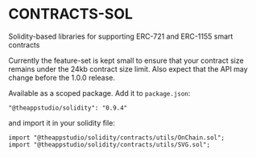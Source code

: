 # CONTRACTS-SOL

Solidity-based libraries for supporting ERC-721 and ERC-1155 smart contracts

Currently the feature-set is kept small to ensure that your contract size remains under the 24kb contract size limit. Also expect that the API may change before the 1.0.0 release.

Available as a scoped package. Add it to `package.json`:

```
"@theappstudio/solidity": "0.9.4"
```

and import it in your solidity file:

```
import "@theappstudio/solidity/contracts/utils/OnChain.sol";
import "@theappstudio/solidity/contracts/utils/SVG.sol";
```
